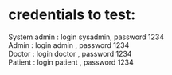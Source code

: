 <h1>credentials to test:</h1>

System admin : login sysadmin, password 1234<br/>
Admin        : login admin   , password 1234<br/>
Doctor       : login doctor  , password 1234<br/>
Patient      : login patient , password 1234<br/>